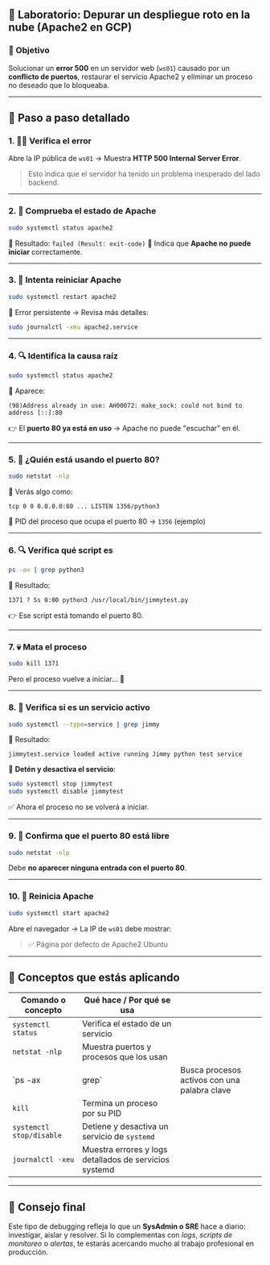 ## 🧪 Laboratorio: Depurar un despliegue roto en la nube (Apache2 en GCP)

### 🎯 Objetivo

Solucionar un **error 500** en un servidor web (`ws01`) causado por un **conflicto de puertos**, restaurar el servicio Apache2 y eliminar un proceso no deseado que lo bloqueaba.

---

## 🧭 Paso a paso detallado

### 1. 🕵️‍♀️ Verifica el error

Abre la IP pública de `ws01` → Muestra **HTTP 500 Internal Server Error**.

> Esto indica que el servidor ha tenido un problema inesperado del lado backend.

---

### 2. 🔧 Comprueba el estado de Apache

```bash
sudo systemctl status apache2
```

📌 Resultado: `failed (Result: exit-code)`
📌 Indica que **Apache no puede iniciar** correctamente.

---

### 3. 🚨 Intenta reiniciar Apache

```bash
sudo systemctl restart apache2
```

📌 Error persistente → Revisa más detalles:

```bash
sudo journalctl -xeu apache2.service
```

---

### 4. 🔍 Identifica la causa raíz

```bash
sudo systemctl status apache2
```

📌 Aparece:

```
(98)Address already in use: AH00072: make_sock: could not bind to address [::]:80
```

👉 El **puerto 80 ya está en uso** → Apache no puede "escuchar" en él.

---

### 5. 🧠 ¿Quién está usando el puerto 80?

```bash
sudo netstat -nlp
```

📌 Verás algo como:

```
tcp 0 0 0.0.0.0:80 ... LISTEN 1356/python3
```

🔎 PID del proceso que ocupa el puerto 80 → `1356` (ejemplo)

---

### 6. 🔍 Verifica qué script es

```bash
ps -ax | grep python3
```

📌 Resultado:

```
1371 ? Ss 0:00 python3 /usr/local/bin/jimmytest.py
```

👉 Ese script está tomando el puerto 80.

---

### 7. 💀 Mata el proceso

```bash
sudo kill 1371
```

Pero el proceso vuelve a iniciar... 🔁

---

### 8. 🧰 Verifica si es un servicio activo

```bash
sudo systemctl --type=service | grep jimmy
```

📌 Resultado:

```
jimmytest.service loaded active running Jimmy python test service
```

🛑 **Detén y desactiva el servicio**:

```bash
sudo systemctl stop jimmytest
sudo systemctl disable jimmytest
```

✅ Ahora el proceso no se volverá a iniciar.

---

### 9. 🔁 Confirma que el puerto 80 está libre

```bash
sudo netstat -nlp
```

Debe **no aparecer ninguna entrada con el puerto 80**.

---

### 10. 🚀 Reinicia Apache

```bash
sudo systemctl start apache2
```

Abre el navegador → La IP de `ws01` debe mostrar:

> ✅ Página por defecto de Apache2 Ubuntu

---

## 📌 Conceptos que estás aplicando

| Comando o concepto       | Qué hace / Por qué se usa                              |                                              |
| ------------------------ | ------------------------------------------------------ | -------------------------------------------- |
| `systemctl status`       | Verifica el estado de un servicio                      |                                              |
| `netstat -nlp`           | Muestra puertos y procesos que los usan                |                                              |
| \`ps -ax                 | grep\`                                                 | Busca procesos activos con una palabra clave |
| `kill`                   | Termina un proceso por su PID                          |                                              |
| `systemctl stop/disable` | Detiene y desactiva un servicio de `systemd`           |                                              |
| `journalctl -xeu`        | Muestra errores y logs detallados de servicios systemd |                                              |

---

## 🧠 Consejo final

Este tipo de debugging refleja lo que un **SysAdmin o SRE** hace a diario: investigar, aislar y resolver. Si lo complementas con *logs*, *scripts de monitoreo* o *alertas*, te estarás acercando mucho al trabajo profesional en producción.
